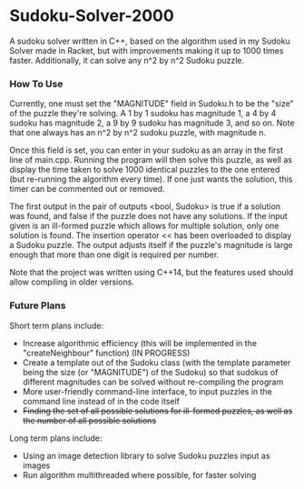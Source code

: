 # Sudoku-Solver-2000 #

A sudoku solver written in C++, based on the algorithm used in my Sudoku Solver made in Racket, but with improvements making it up to 1000 times faster. Additionally, it can solve any n^2 by n^2 Sudoku puzzle.

### How To Use ###
Currently, one must set the "MAGNITUDE" field in Sudoku.h to be the "size" of the puzzle they're solving. A 1 by 1 sudoku has magnitude 1, a 4 by 4 sudoku has magnitude 2, a 9 by 9 sudoku has magnitude 3, and so on. Note that one always has an n^2 by n^2 sudoku puzzle, with magnitude n. 

Once this field is set, you can enter in your sudoku as an array in the first line of main.cpp. Running the program will then solve this puzzle, as well as display the time taken to solve 1000 identical puzzles to the one entered (but re-running the algorithm every time). If one just wants the solution, this timer can be commented out or removed. 

The first output in the pair of outputs <bool, Sudoku> is true if a solution was found, and false if the puzzle does not have any solutions. If the input given is an ill-formed puzzle which allows for multiple solution, only one solution is found. The insertion operator << has been overloaded to display a Sudoku puzzle. The output adjusts itself if the puzzle's magnitude is large enough that more than one digit is required per number. 

Note that the project was written using C++14, but the features used should allow compiling in older versions.

### Future Plans ###

Short term plans include:
- Increase algorithmic efficiency (this will be implemented in the "createNeighbour" function) (IN PROGRESS)
- Create a template out of the Sudoku class (with the template parameter being the size (or "MAGNITUDE") of the Sudoku) so that sudokus of different magnitudes can be solved without re-compiling the program
- More user-friendly command-line interface, to input puzzles in the command line instead of in the code itself
- ~~Finding the set of all possible solutions for ill-formed puzzles, as well as the number of all possible solutions~~

Long term plans include:
- Using an image detection library to solve Sudoku puzzles input as images
- Run algorithm multithreaded where possible, for faster solving
